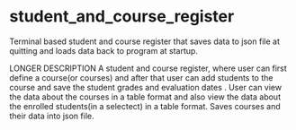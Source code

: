 # student_and_course_register
Terminal based student and course register that saves data to json file at quitting and loads data back to program at startup.

LONGER DESCRIPTION
A student and course register, where user can first define a course(or courses) and after that user can add students to the course 
and save the student grades and evaluation dates .  User can view the data about the courses in a table 
format and also view the data about the enrolled students(in a selectect) in a table format. Saves courses and their data into json file.
